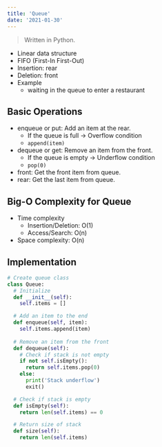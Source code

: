 ```yaml
---
title: 'Queue'
date: '2021-01-30'
---
```


> Written in Python.

- Linear data structure
- <span>FIFO</span> (First-In First-Out)
- Insertion: rear
- Deletion: front
- Example
  - waiting in the queue to enter a restaurant

## Basic Operations

- <span>enqueue</span> or <span>put</span>: Add an item at the rear.
  - If the queue is full → Overflow condition
  - `append(item)`
- <span>dequeue</span> or <span>get</span>: Remove an item from the front.
  - If the queue is empty → Underflow condition
  - `pop(0)`
- <span>front</span>: Get the front item from queue.
- <span>rear</span>: Get the last item from queue.

## Big-O Complexity for Queue

- Time complexity
  - Insertion/Deletion: O(1)
  - Access/Search: O(n)
- Space complexity: O(n)

## Implementation

```python
# Create queue class
class Queue:
  # Initialize
  def __init__(self):
    self.items = []

  # Add an item to the end
  def enqueue(self, item):
    self.items.append(item)
  
  # Remove an item from the front
  def dequeue(self):
    # Check if stack is not empty
    if not self.isEmpty():
      return self.items.pop(0)
    else:
      print('Stack underflow')
      exit()

  # Check if stack is empty
  def isEmpty(self):
    return len(self.items) == 0

  # Return size of stack
  def size(self):
    return len(self.items)
```